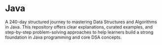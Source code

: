 # Java
A 240-day structured journey to mastering Data Structures and Algorithms in Java. This repository offers clear explanations, curated examples, and step-by-step problem-solving approaches to help learners build a strong foundation in Java programming and core DSA concepts.
